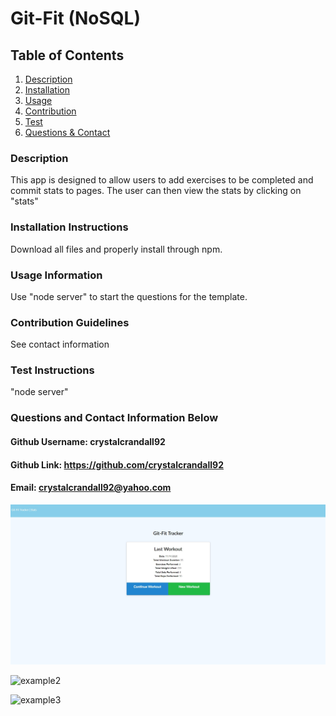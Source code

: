 # Git-Fit (NoSQL)

## Table of Contents
1. [Description](#description)
2. [Installation](#installation-instructions)
3. [Usage](#usage-information)
4. [Contribution](#contribution-guidelines)
5. [Test](#test-instructions)
6. [Questions & Contact](#questions?-contact-information-below)
### Description
This app is designed to allow users to add exercises to be completed and commit stats to pages. The user can then view the stats by clicking on "stats"

### Installation Instructions
Download all files and properly install through npm. 

### Usage Information
Use "node server" to start the questions for the template.

### Contribution Guidelines
See contact information

### Test Instructions
"node server"

### Questions and Contact Information Below
#### Github Username: crystalcrandall92
#### Github Link: https://github.com/crystalcrandall92
#### Email: crystalcrandall92@yahoo.com

![example1](./example/indexexample.jpg)

![example2](addedexerciseexample.jpg)

![example3](statsexample.jpg)
